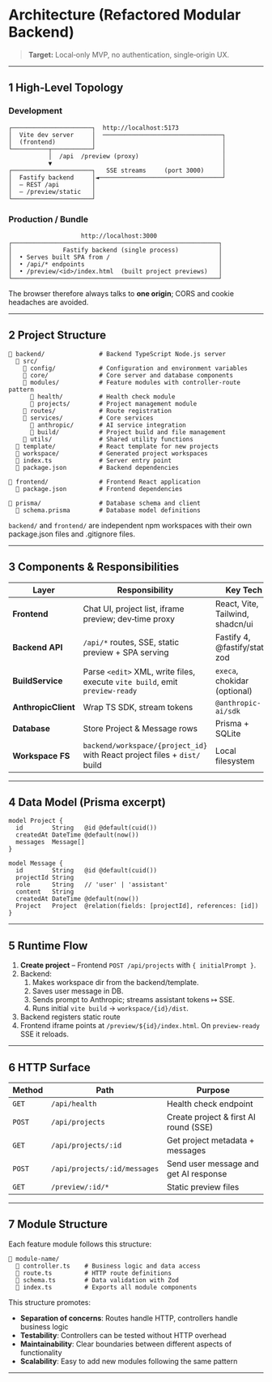 # Architecture (Refactored Modular Backend)

> **Target:** Local‑only MVP, no authentication, single‑origin UX.

---

## 1  High‑Level Topology

### Development

```
┌──────────────────────┐  http://localhost:5173
│  Vite dev server     │  ─────────────────────────────────┐
│  (frontend)          │                                   │
└──────────┬───────────┘                                   │
           │  /api  /preview (proxy)                       │
           ▼                                               │
┌──────────────────────┐   SSE streams     (port 3000)     │
│  Fastify backend     │◄──────────────────────────────────┘
│  – REST /api         │
│  – /preview/static   │
└──────────────────────┘
```

### Production / Bundle

```
                    http://localhost:3000
┌─────────────────────────────────────────────────────────┐
│              Fastify backend (single process)           │
│  • Serves built SPA from /                              │
│  • /api/* endpoints                                     │
│  • /preview/<id>/index.html  (built project previews)   │
└─────────────────────────────────────────────────────────┘
```

The browser therefore always talks to **one origin**; CORS and cookie headaches are avoided.

---

## 2  Project Structure

```
📁 backend/               # Backend TypeScript Node.js server
  📁 src/
    📁 config/            # Configuration and environment variables
    📁 core/              # Core server and database components
    📁 modules/           # Feature modules with controller-route pattern
      📁 health/          # Health check module
      📁 projects/        # Project management module
    📁 routes/            # Route registration
    📁 services/          # Core services
      📁 anthropic/       # AI service integration
      📁 build/           # Project build and file management
    📁 utils/             # Shared utility functions
  📁 template/            # React template for new projects
  📁 workspace/           # Generated project workspaces
  📄 index.ts             # Server entry point
  📄 package.json         # Backend dependencies

📁 frontend/              # Frontend React application
  📄 package.json         # Frontend dependencies

📁 prisma/                # Database schema and client
  📄 schema.prisma        # Database model definitions
```

`backend/` and `frontend/` are independent npm workspaces with their own package.json files and .gitignore files.

---

## 3  Components & Responsibilities

| Layer               | Responsibility                                                              | Key Tech                         |
| ------------------- | --------------------------------------------------------------------------- | -------------------------------- |
| **Frontend**        | Chat UI, project list, iframe preview; dev‑time proxy                       | React, Vite, Tailwind, shadcn/ui |
| **Backend API**     | `/api/*` routes, SSE, static preview + SPA serving                          | Fastify 4, @fastify/static, zod  |
| **BuildService**    | Parse `<edit>` XML, write files, execute `vite build`, emit `preview‑ready` | `execa`, chokidar (optional)     |
| **AnthropicClient** | Wrap TS SDK, stream tokens                                                  | `@anthropic-ai/sdk`              |
| **Database**        | Store Project & Message rows                                                | Prisma + SQLite                  |
| **Workspace FS**    | `backend/workspace/{project_id}` with React project files + `dist/` build   | Local filesystem                 |

---

## 4  Data Model (Prisma excerpt)

```prisma
model Project {
  id        String   @id @default(cuid())
  createdAt DateTime @default(now())
  messages  Message[]
}

model Message {
  id        String   @id @default(cuid())
  projectId String
  role      String   // 'user' | 'assistant'
  content   String
  createdAt DateTime @default(now())
  Project   Project  @relation(fields: [projectId], references: [id])
}
```

---

## 5  Runtime Flow

1. **Create project** – Frontend `POST /api/projects` with `{ initialPrompt }`.
2. Backend:
   1. Makes workspace dir from the backend/template.
   2. Saves user message in DB.
   3. Sends prompt to Anthropic; streams assistant tokens ↦ SSE.
   4. Runs initial `vite build` → `workspace/{id}/dist`.
3. Backend registers static route
4. Frontend iframe points at `/preview/${id}/index.html`. On `preview‑ready` SSE it reloads.

---

## 6  HTTP Surface

| Method | Path                         | Purpose                               |
| ------ | ---------------------------- | ------------------------------------- |
| `GET`  | `/api/health`                | Health check endpoint                 |
| `POST` | `/api/projects`              | Create project & first AI round (SSE) |
| `GET`  | `/api/projects/:id`          | Get project metadata + messages       |
| `POST` | `/api/projects/:id/messages` | Send user message and get AI response |
| `GET`  | `/preview/:id/*`             | Static preview files                  |

---

## 7  Module Structure

Each feature module follows this structure:

```
📁 module-name/
  📄 controller.ts    # Business logic and data access
  📄 route.ts         # HTTP route definitions
  📄 schema.ts        # Data validation with Zod
  📄 index.ts         # Exports all module components
```

This structure promotes:
- **Separation of concerns**: Routes handle HTTP, controllers handle business logic
- **Testability**: Controllers can be tested without HTTP overhead
- **Maintainability**: Clear boundaries between different aspects of functionality
- **Scalability**: Easy to add new modules following the same pattern

---
